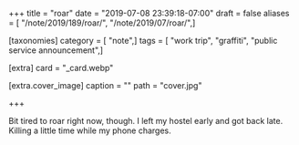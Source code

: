 +++
title = "roar"
date = "2019-07-08 23:39:18-07:00"
draft = false
aliases = [ "/note/2019/189/roar/", "/note/2019/07/roar/",]

[taxonomies]
category = [ "note",]
tags = [ "work trip", "graffiti", "public service announcement",]

[extra]
card = "_card.webp"

[extra.cover_image]
caption = ""
path = "cover.jpg"

+++

Bit tired to roar right now, though. I left my hostel early and got back late.
Killing a little time while my phone charges.
